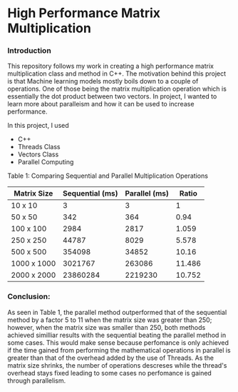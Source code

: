 # High Performance Matrix Multiplication

### Introduction

This repository follows my work in creating a high performance matrix multiplication class and method in C++. The motivation behind this project is that Machine learning models mostly boils down to a couple of operations. One of those being the matrix multiplication operation which is essentially the dot product between two vectors. In project, I wanted to learn more about paralleism and how it can be used to increase performance.

In this project, I used

* C++
* Threads Class
* Vectors Class
* Parallel Computing


Table 1: Comparing Sequential and Parallel Multiplication Operations

| Matrix Size | Sequential (ms) | Parallel (ms) | Ratio  |
| ----------- | --------------- | ------------- | ------ |
| 10 x 10     | 3               | 3             | 1      |
| 50 x 50     | 342             | 364           | 0.94   |
| 100 x 100   | 2984            | 2817          | 1.059  |
| 250 x 250   | 44787           | 8029          | 5.578  |
| 500 x 500   | 354098          | 34852         | 10.16  |
| 1000 x 1000 | 3021767         | 263086        | 11.486 |
| 2000 x 2000 | 23860284        | 2219230       | 10.752 |


### Conclusion:

As seen in Table 1, the parallel method outperformed that of the sequential method by a factor 5 to 11 when the matrix size was greater than 250; however, when the matrix size was smaller than 250, both methods achieved similliar results with the sequential beating the parallel method in some cases. This would make sense because perfomance is only achieved if the time gained from performing the mathematical operations in parallel is greater than that of the overhead added by the use of Threads. As the matrix size shrinks, the number of operations descreses while the thread's overhead stays fixed leading to some cases no perfomance is gained through parallelism.
